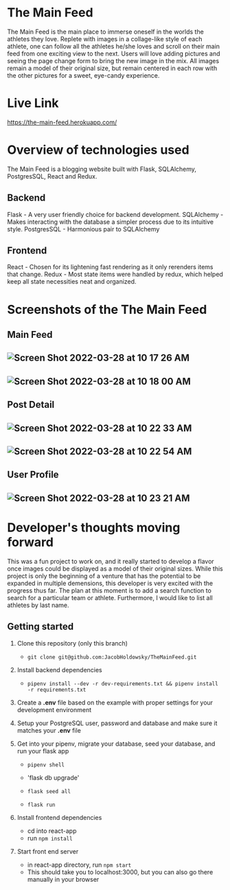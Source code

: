 # The Main Feed

The Main Feed is the main place to immerse oneself in the worlds the athletes they love. Replete with images in a collage-like style of each athlete, one can follow all the athletes he/she loves and scroll on their main feed from one exciting view to the next. Users will love adding pictures and seeing the page change form to bring the new image in the mix. All images remain a model of their original size, but remain centered in each row with the other pictures for a sweet, eye-candy experience. 

# Live Link

https://the-main-feed.herokuapp.com/

# Overview of technologies used

The Main Feed is a blogging website built with Flask, SQLAlchemy, PostgresSQL, React and Redux.

## Backend

Flask - A very user friendly choice for backend development.
SQLAlchemy -  Makes interacting with the database a simpler process due to its intuitive style. 
PostgresSQL - Harmonious pair to SQLAlchemy 

## Frontend

React - Chosen for its lightening fast rendering as it only rerenders items that change.
Redux - Most state items were handled by redux, which helped keep all state necessities neat and organized.

# Screenshots of the The Main Feed

## Main Feed

## ![Screen Shot 2022-03-28 at 10 17 26 AM](https://user-images.githubusercontent.com/52753308/160418158-277b8409-f429-444f-bb6c-56f14f749676.png)

## ![Screen Shot 2022-03-28 at 10 18 00 AM](https://user-images.githubusercontent.com/52753308/160418261-cf427ea1-834f-480a-b2b0-b52de91adc4f.png)

## Post Detail

## ![Screen Shot 2022-03-28 at 10 22 33 AM](https://user-images.githubusercontent.com/52753308/160419246-9f71085e-cb01-4d6e-8f78-5008c87cb5a4.png)

## ![Screen Shot 2022-03-28 at 10 22 54 AM](https://user-images.githubusercontent.com/52753308/160419316-17dbf729-0dd1-48a7-8a99-b65378f4723e.png)

## User Profile

## ![Screen Shot 2022-03-28 at 10 23 21 AM](https://user-images.githubusercontent.com/52753308/160419409-d2680d60-f54a-4e74-b061-e7f485cca284.png)

# Developer's thoughts moving forward

This was a fun project to work on, and it really started to develop a flavor once images could be displayed as a model of their original sizes.  While this project is only the beginning of a venture that has the potential to be expanded in multiple demensions, this developer is very excited with the progress thus far. The plan at this moment is to add a search function to search for a particular team or athlete. Furthermore, I would like to list all athletes by last name.

## Getting started

1. Clone this repository (only this branch)

      - `git clone git@github.com:JacobHoldowsky/TheMainFeed.git`

2. Install backend dependencies

      - `pipenv install --dev -r dev-requirements.txt && pipenv install -r requirements.txt`

3. Create a **.env** file based on the example with proper settings for your
   development environment
   
4. Setup your PostgreSQL user, password and database and make sure it matches your **.env** file

5. Get into your pipenv, migrate your database, seed your database, and run your flask app
      
      - `pipenv shell`

      - 'flask db upgrade'

      - `flask seed all`

      - `flask run`

6. Install frontend dependencies

      - cd into react-app
      - run `npm install`

7. Start front end server

      - in react-app directory, run `npm start`
      - This should take you to localhost:3000, but you can also go there manually in your browser
